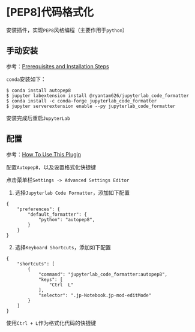 
# [PEP8]代码格式化

安装插件，实现`PEP8`风格编程（主要作用于`python`）

## 手动安装

参考：[Prerequisites and Installation Steps](https://jupyterlab-code-formatter.readthedocs.io/en/latest/installation.html)

`conda`安装如下：

```
$ conda install autopep8
$ jupyter labextension install @ryantam626/jupyterlab_code_formatter
$ conda install -c conda-forge jupyterlab_code_formatter
$ jupyter serverextension enable --py jupyterlab_code_formatter
```

安装完成后重启`JupyterLab`

## 配置

参考：[How To Use This Plugin](https://jupyterlab-code-formatter.readthedocs.io/en/latest/how-to-use.html)

配置`Autopep8`，以及设置格式化快捷键

点击菜单栏`Settings -> Advanced Settings Editor`

1. 选择`Jupyterlab Code Formatter`，添加如下配置

```
{  
    "preferences": {
        "default_formatter": {
            "python": "autopep8",
        }
    }
}
```

2. 选择`Keyboard Shortcuts`，添加如下配置

```
{
    "shortcuts": [
        {
            "command": "jupyterlab_code_formatter:autopep8",
            "keys": [
                "Ctrl  L"
            ],
            "selector": ".jp-Notebook.jp-mod-editMode"
        }
    ]
}
```

使用`Ctrl + L`作为格式化代码的快捷键